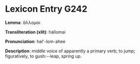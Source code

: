 # Lexicon Entry G242

**Lemma**: ἅλλομαι

**Transliteration (xlit)**: hállomai

**Pronunciation**: hal'-lom-ahee

**Description**:
middle voice of apparently a primary verb; to jump; figuratively, to gush:--leap, spring up.
